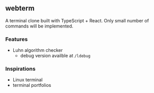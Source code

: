 ## webterm

A terminal clone built with TypeScript + React. Only small number of commands will be implemented.

### Features

- Luhn algorithm checker
  - debug version availble at `/ldebug`

### Inspirations

- Linux terminal
- terminal portfolios